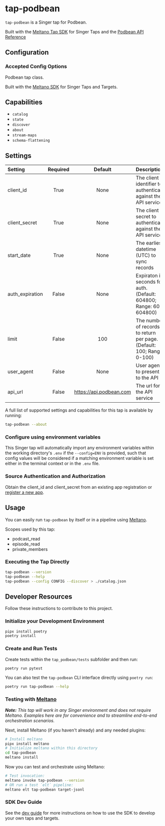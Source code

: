 # tap-podbean

`tap-podbean` is a Singer tap for Podbean.

Built with the [Meltano Tap SDK](https://sdk.meltano.com) for Singer Taps and the [Podbean API Reference](https://developers.podbean.com/podbean-api-docs/)

<!--

Developer TODO: Update the below as needed to correctly describe the install procedure. For instance, if you do not have a PyPi repo, or if you want users to directly install from your git repo, you can modify this step as appropriate.

## Installation

Install from PyPi:

```bash
pipx install tap-podbean
```

Install from GitHub:

```bash
pipx install git+https://github.com/ORG_NAME/tap-podbean.git@main
```

-->

## Configuration

### Accepted Config Options

<!--
Developer TODO: Provide a list of config options accepted by the tap.

This section can be created by copy-pasting the CLI output from:

```
tap-podbean --about --format=markdown
```
-->

Podbean tap class.

Built with the [Meltano SDK](https://sdk.meltano.com) for Singer Taps and Targets.

## Capabilities

* `catalog`
* `state`
* `discover`
* `about`
* `stream-maps`
* `schema-flattening`

## Settings

| Setting             | Required | Default | Description |
|:--------------------|:--------:|:-------:|:------------|
| client_id           | True     | None    | The client identifier to authenticate against the API service |
| client_secret       | True     | None    | The client secret to authenticate against the API service |
| start_date          | True     | None    | The earliest datetime (UTC) to sync records |
| auth_expiration     | False    | None    | Expiraton in seconds for auth. (Default: 604800; Range: 60-604800) |
| limit               | False    |     100 | The number of records to return per page. (Default: 100; Range: 0-100) |
| user_agent          | False    | None    | User agent to present to the API |
| api_url             | False    | https://api.podbean.com | The url for the API service |


A full list of supported settings and capabilities for this
tap is available by running:

```bash
tap-podbean --about
```

### Configure using environment variables

This Singer tap will automatically import any environment variables within the working directory's
`.env` if the `--config=ENV` is provided, such that config values will be considered if a matching
environment variable is set either in the terminal context or in the `.env` file.

### Source Authentication and Authorization

Obtain the client_id and client_secret from an existing app registration or [register a new app](https://developers.podbean.com/).

## Usage

You can easily run `tap-podbean` by itself or in a pipeline using [Meltano](https://meltano.com/).

Scopes used by this tap:

* podcast_read
* episode_read
* private_members

### Executing the Tap Directly

```bash
tap-podbean --version
tap-podbean --help
tap-podbean --config CONFIG --discover > ./catalog.json
```

## Developer Resources

Follow these instructions to contribute to this project.

### Initialize your Development Environment

```bash
pipx install poetry
poetry install
```

### Create and Run Tests

Create tests within the `tap_podbean/tests` subfolder and
  then run:

```bash
poetry run pytest
```

You can also test the `tap-podbean` CLI interface directly using `poetry run`:

```bash
poetry run tap-podbean --help
```

### Testing with [Meltano](https://www.meltano.com)

_**Note:** This tap will work in any Singer environment and does not require Meltano.
Examples here are for convenience and to streamline end-to-end orchestration scenarios._

<!--
Developer TODO:
Your project comes with a custom `meltano.yml` project file already created. Open the `meltano.yml` and follow any "TODO" items listed in
the file.
-->

Next, install Meltano (if you haven't already) and any needed plugins:

```bash
# Install meltano
pipx install meltano
# Initialize meltano within this directory
cd tap-podbean
meltano install
```

Now you can test and orchestrate using Meltano:

```bash
# Test invocation:
meltano invoke tap-podbean --version
# OR run a test `elt` pipeline:
meltano elt tap-podbean target-jsonl
```

### SDK Dev Guide

See the [dev guide](https://sdk.meltano.com/en/latest/dev_guide.html) for more instructions on how to use the SDK to
develop your own taps and targets.
